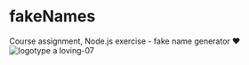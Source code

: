 # fakeNames
Course assignment, Node.js exercise - fake name generator
❤
![logotype a loving-07](https://www.canva.com/design/DAEh7BstvvQ/_4G2oSgQXD2ezsFdSi3ZAg/edit)
